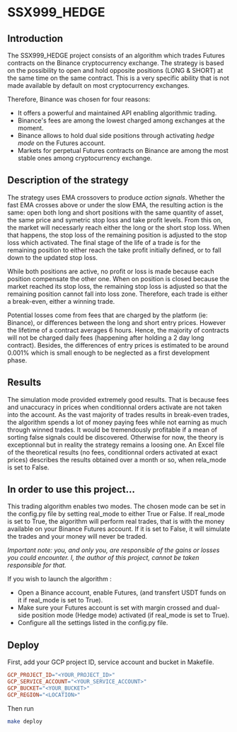 # SSX999_HEDGE

## Introduction

The SSX999_HEDGE project consists of an algorithm which trades Futures contracts on the Binance cryptocurrency exchange. 
The strategy is based on the possibility to open and hold opposite positions (LONG & SHORT) at the same time on the same contract. This is a very specific ability that is not made available by default on most cryptocurrency exchanges. 

Therefore, Binance was chosen for four reasons:
- It offers a powerful and maintained API enabling algorithmic trading.
- Binance's fees are among the lowest charged among exchanges at the moment.
- Binance allows to hold dual side positions through activating *hedge mode* on the Futures account.
- Markets for perpetual Futures contracts on Binance are among the most stable ones among cryptocurrency exchange.

## Description of the strategy

The strategy uses EMA crossovers to produce *action signals*. Whether the fast EMA crosses above or under the slow EMA, the resulting action is the same: open both long and short positions with the same quantity of asset, the same price and symetric stop loss and take profit levels. From this on, the market will necessarly reach either the long or the short stop loss. When that happens, the stop loss of the remaining position is adjusted to the stop loss which activated. The final stage of the life of a trade is for the remaining position to either reach the take profit initially defined, or to fall down to the updated stop loss.

While both positions are active, no profit or loss is made because each position compensate the other one. When on position is closed because the market reached its stop loss, the remaining stop loss is adjusted so that the remaining position cannot fall into loss zone. Therefore, each trade is either a break-even, either a winning trade.

Potential losses come from fees that are charged by the platform (ie: Binance), or differences between the long and short entry prices. However the lifetime of a contract averages 6 hours. Hence, the majority of contracts will not be charged daily fees (happening after holding a 2 day long contract). Besides, the differences of entry prices is estimated to be around 0.001% which is small enough to be neglected as a first development phase.

## Results

The simulation mode provided extremely good results. That is because fees and unaccuracy in prices when conditionnal orders activate are not taken into the account. As the vast majority of trades results in break-even trades, the algorithm spends a lot of money paying fees while not earning as much through winned trades. It would be tremendously profitable if a mean of sorting false signals could be discovered. Otherwise for now, the theory is exceptionnal but in reality the strategy remains a loosing one. An Excel file of the theoretical results (no fees, conditionnal orders activated at exact prices) describes the results obtained over a month or so, when rela_mode is set to False.

## In order to use this project...

This trading algorithm enables two modes. The chosen mode can be set in the config.py file by setting real_mode to either True or False. If real_mode is set to True, the algorithm will perform real trades, that is with the money available on your Binance Futures account. If it is set to False, it will simulate the trades and your money will never be traded.

*Important note: you, and only you, are responsible of the gains or losses you could encounter. I, the author of this project, cannot be taken responsible for that.*

If you wish to launch the algorithm : 
- Open a Binance account, enable Futures, (and transfert USDT funds on it if real_mode is set to True).
- Make sure your Futures account is set with margin crossed and dual-side position mode (Hedge mode) activated (if real_mode is set to True).
- Configure all the settings listed in the config.py file.

## Deploy

First, add your GCP project ID, service account and bucket in Makefile.
``` Makefile
GCP_PROJECT_ID="<YOUR_PROJECT_ID>"
GCP_SERVICE_ACCOUNT="<YOUR_SERVICE_ACCOUNT>"
GCP_BUCKET="<YOUR_BUCKET>"
GCP_REGION="<LOCATION>"
```

Then run
``` sh
make deploy
```
